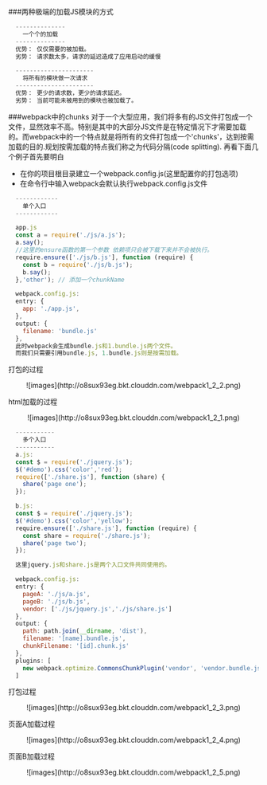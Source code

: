 ###两种极端的加载JS模块的方式
```js
  --------------
    一个个的加载
  --------------
  优势： 仅仅需要的被加载。
  劣势： 请求数太多，请求的延迟造成了应用启动的缓慢

  ----------------------
    将所有的模块做一次请求
  ----------------------
  优势： 更少的请求数，更少的请求延迟。
  劣势： 当前可能未被用到的模块也被加载了。  
```

###webpack中的chunks
  对于一个大型应用，我们将多有的JS文件打包成一个文件，显然效率不高。特别是其中的大部分JS文件是在特定情况下才需要加载的。而webpack中的一个特点就是将所有的文件打包成一个'chunks'，达到按需加载的目的.规划按需加载的特点我们称之为代码分隔(code splitting). 再看下面几个例子首先要明白
  * 在你的项目根目录建立一个webpack.config.js(这里配置你的打包选项)
  * 在命令行中输入webpack会默认执行webpack.config.js文件

```js
  ------------
    单个入口
  ------------  

  app.js
  const a = require('./js/a.js');
  a.say();
  //这里的ensure函数的第一个参数 依赖项只会被下载下来并不会被执行。
  require.ensure(['./js/b.js'], function (require) {
    const b = require('./js/b.js');
    b.say();
  },'other'); // 添加一个chunkName

  webpack.config.js:
  entry: {
    app: './app.js',
  },
  output: {
    filename: 'bundle.js'
  },
  此时webpack会生成bundle.js和1.bundle.js两个文件。
  而我们只需要引用bundle.js, 1.bundle.js则是按需加载。
```
  打包的过程
  <center>![images](http://o8sux93eg.bkt.clouddn.com/webpack1_2_2.png)</center>

  html加载的过程
  <center>![images](http://o8sux93eg.bkt.clouddn.com/webpack1_2_1.png)</center>

```js
  -----------
    多个入口
  -----------
  a.js:
  const $ = require('./jquery.js');
  $('#demo').css('color','red');
  require(['./share.js'], function (share) {
    share('page one');
  });

  b.js:
  const $ = require('./jquery.js');
  $('#demo').css('color','yellow');
  require.ensure(['./share.js'], function (require) {
    const share = require('./share.js');
    share('page two');
  });

  这里jquery.js和share.js是两个入口文件共同使用的。

  webpack.config.js:
  entry: {
    pageA: './js/a.js',
    pageB: './js/b.js',
    vendor: ['./js/jquery.js','./js/share.js']
  },
  output: {
    path: path.join(__dirname, 'dist'),
    filename: '[name].bundle.js',
    chunkFilename: '[id].chunk.js'
  },
  plugins: [
    new webpack.optimize.CommonsChunkPlugin('vendor', 'vendor.bundle.js')
  ]
```

  打包过程
<center>![images](http://o8sux93eg.bkt.clouddn.com/webpack1_2_3.png)</center>

  页面A加载过程
<center>![images](http://o8sux93eg.bkt.clouddn.com/webpack1_2_4.png)</center>

  页面B加载过程
<center>![images](http://o8sux93eg.bkt.clouddn.com/webpack1_2_5.png)</center>  

